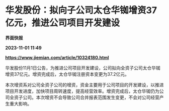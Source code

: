 # 华发股份：拟向子公司太仓华铷增资37亿元，推进公司项目开发建设
**界面快报**

**2023-11-01 11:49**

**https://www.jiemian.com/article/10324180.html**

华发股份11月1日公告，为推进公司项目开发建设，公司拟向全资子公司太仓华铷增资37亿元。增资完成后，太仓华铷注册资本变更为37.2亿元。

本次增资系对公司全资子公司的增资，资金主要用于公司项目的开发建设，以推进项目开发进度，加快项目周转速度，提高经营效率。增资完成后，太仓华铷仍为公司全资子公司。本次增资不会导致公司合并报表范围发生变更，不会对公司经营产生重大影响。